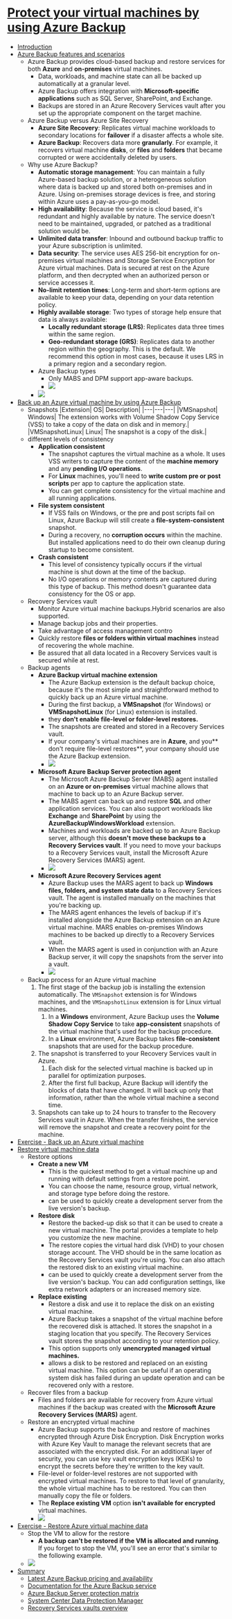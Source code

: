 # [Protect your virtual machines by using Azure Backup](https://docs.microsoft.com/en-au/learn/modules/protect-virtual-machines-with-azure-backup/index)
- [Introduction](https://docs.microsoft.com/en-au/learn/modules/protect-virtual-machines-with-azure-backup/1-introduction/)
- [Azure Backup features and scenarios](https://docs.microsoft.com/en-au/learn/modules/protect-virtual-machines-with-azure-backup/2-azure-backup-features-scenarios/)
  - Azure Backup provides cloud-based backup and restore services for both **Azure** and **on-premises** virtual machines. 
    - Data, workloads, and machine state can all be backed up automatically at a granular level. 
    - Azure Backup offers integration with **Microsoft-specific applications** such as SQL Server, SharePoint, and Exchange.
    - Backups are stored in an Azure Recovery Services vault after you set up the appropriate component on the target machine.
  - Azure Backup versus Azure Site Recovery
    - **Azure Site Recovery**: Replicates virtual machine workloads to secondary locations for **failover** if a disaster affects a whole site.
    - **Azure Backup**: Recovers data more **granularly**. For example, it recovers virtual machine **disks**, or **files** and **folders** that became corrupted or were accidentally deleted by users.
  - Why use Azure Backup?
    - **Automatic storage management**: You can maintain a fully Azure-based backup solution, or a heterogeneous solution where data is backed up and stored both on-premises and in Azure. Using on-premises storage devices is free, and storing within Azure uses a pay-as-you-go model.
    - **High availability**: Because the service is cloud based, it's redundant and highly available by nature. The service doesn't need to be maintained, upgraded, or patched as a traditional solution would be.
    - **Unlimited data transfer**: Inbound and outbound backup traffic to your Azure subscription is unlimited.
    - **Data security**: The service uses AES 256-bit encryption for on-premises virtual machines and Storage Service Encryption for Azure virtual machines. Data is secured at rest on the Azure platform, and then decrypted when an authorized person or service accesses it.
    - **No-limit retention times**: Long-term and short-term options are available to keep your data, depending on your data retention policy.
    - **Highly available storage**: Two types of storage help ensure that data is always available:
      - **Locally redundant storage (LRS)**: Replicates data three times within the same region.
      - **Geo-redundant storage (GRS)**: Replicates data to another region within the geography. This is the default. We recommend this option in most cases, because it uses LRS in a primary region and a secondary region.
    - Azure Backup types
      - Only MABS and DPM support app-aware backups.
      - ![](2019-11-20-23-43-21.png)
    - ![](2019-11-20-23-41-49.png)
- [Back up an Azure virtual machine by using Azure Backup](https://docs.microsoft.com/en-au/learn/modules/protect-virtual-machines-with-azure-backup/3-back-up-azure-virtual-machine/)
  - Snapshots
    |Extension|	OS|	Description|
    |---|---|---|
    |VMSnapshot|	Windows|	The extension works with Volume Shadow Copy Service (VSS) to take a copy of the data on disk and in memory.|
    |VMSnapshotLinux|	Linux|	The snapshot is a copy of the disk.|
  - different levels of consistency
    - **Application consistent**
      - The snapshot captures the virtual machine as a whole. It uses VSS writers to capture the content of the **machine memory** and any **pending I/O operations**.
      - For **Linux** machines, you'll need to **write custom pre or post scripts** per app to capture the application state.
      - You can get complete consistency for the virtual machine and all running applications.
    - **File system consistent**
      - If VSS fails on Windows, or the pre and post scripts fail on Linux, Azure Backup will still create a **file-system-consistent** snapshot.
      - During a recovery, no **corruption occurs** within the machine. But installed applications need to do their own cleanup during startup to become consistent.
    - **Crash consistent**
      - This level of consistency typically occurs if the virtual machine is shut down at the time of the backup.
      - No I/O operations or memory contents are captured during this type of backup. This method doesn't guarantee data consistency for the OS or app.
  - Recovery Services vault
    - Monitor Azure virtual machine backups.Hybrid scenarios are also supported.
    - Manage backup jobs and their properties.
    - Take advantage of access management contro
    - Quickly restore **files or folders within virtual machines** instead of recovering the whole machine.
    - Be assured that all data located in a Recovery Services vault is secured while at rest.
  - Backup agents
    - **Azure Backup virtual machine extension**
      - The Azure Backup extension is the default backup choice, because it's the most simple and straightforward method to quickly back up an Azure virtual machine. 
      - During the first backup, a **VMSnapshot** (for Windows) or **VMSnapshotLinux** (for Linux) extension is installed. 
      - they **don't enable file-level or folder-level restores.**
      - The snapshots are created and stored in a Recovery Services vault.
      - If your company's virtual machines are in **Azure**, and you** don't require file-level restores**, your company should use the Azure Backup extension.
      - ![](2019-11-20-23-57-50.png)
    - **Microsoft Azure Backup Server protection agent**
      - The Microsoft Azure Backup Server (MABS) agent installed on an **Azure or on-premises** virtual machine allows that machine to back up to an Azure Backup server.
      -  The MABS agent can back up and restore **SQL** and other application services. You can also support workloads like **Exchange** and **SharePoint** by using the **AzureBackupWindowsWorkload** extension.
      -  Machines and workloads are backed up to an Azure Backup server, although this **doesn't move these backups to a Recovery Services vault**. If you need to move your backups to a Recovery Services vault, install the Microsoft Azure Recovery Services (MARS) agent.
      -  ![](2019-11-20-23-57-58.png)
    - **Microsoft Azure Recovery Services agent**
      - Azure Backup uses the MARS agent to back up **Windows files, folders, and system state data** to a Recovery Services vault. The agent is installed manually on the machines that you're backing up.
      - The MARS agent enhances the levels of backup if it's installed alongside the Azure Backup extension on an Azure virtual machine. MARS enables on-premises Windows machines to be backed up directly to a Recovery Services vault.
      - When the MARS agent is used in conjunction with an Azure Backup server, it will copy the snapshots from the server into a vault.
      - ![](2019-11-20-23-58-06.png)
  - Backup process for an Azure virtual machine
    1. The first stage of the backup job is installing the extension automatically. The `VMSnapshot` extension is for Windows machines, and the `VMSnapshotLinux` extension is for Linux virtual machines.
       1. In a **Windows** environment, Azure Backup uses the **Volume Shadow Copy Service** to take **app-consistent** snapshots of the virtual machine that's used for the backup procedure.
       2. In a **Linux** environment, Azure Backup takes **file-consistent** snapshots that are used for the backup procedure.
    2. The snapshot is transferred to your Recovery Services vault in Azure.
       1. Each disk for the selected virtual machine is backed up in parallel for optimization purposes.
       2. After the first full backup, Azure Backup will identify the blocks of data that have changed. It will back up only that information, rather than the whole virtual machine a second time.
    3. Snapshots can take up to 24 hours to transfer to the Recovery Services vault in Azure. When the transfer finishes, the service will remove the snapshot and create a recovery point for the machine.
- [Exercise - Back up an Azure virtual machine](https://docs.microsoft.com/en-au/learn/modules/protect-virtual-machines-with-azure-backup/4-exercise-back-up-azure-virtual-machine/)
- [Restore virtual machine data](https://docs.microsoft.com/en-au/learn/modules/protect-virtual-machines-with-azure-backup/5-restore-virtual-machine-data/)
  - Restore options
    - **Create a new VM**
      - This is the quickest method to get a virtual machine up and running with default settings from a restore point.
      - You can choose the name, resource group, virtual network, and storage type before doing the restore.
      - can be used to quickly create a development server from the live version's backup.
    - **Restore disk**
      - Restore the backed-up disk so that it can be used to create a new virtual machine. The portal provides a template to help you customize the new machine.
      - The restore copies the virtual hard disk (VHD) to your chosen storage account. The VHD should be in the same location as the Recovery Services vault you're using. You can also attach the restored disk to an existing virtual machine.
      - can be used to quickly create a development server from the live version's backup. You can add configuration settings, like extra network adapters or an increased memory size.
    - **Replace existing**
      - Restore a disk and use it to replace the disk on an existing virtual machine.
      - Azure Backup takes a snapshot of the virtual machine before the recovered disk is attached. It stores the snapshot in a staging location that you specify. The Recovery Services vault stores the snapshot according to your retention policy.
      - This option supports only **unencrypted managed virtual machines.**
      - allows a disk to be restored and replaced on an existing virtual machine. This option can be useful if an operating system disk has failed during an update operation and can be recovered only with a restore.
  - Recover files from a backup
    - Files and folders are available for recovery from Azure virtual machines if the backup was created with the **Microsoft Azure Recovery Services (MARS)** agent. 
  - Restore an encrypted virtual machine
    - Azure Backup supports the backup and restore of machines encrypted through Azure Disk Encryption. Disk Encryption works with Azure Key Vault to manage the relevant secrets that are associated with the encrypted disk. For an additional layer of security, you can use key vault encryption keys (KEKs) to encrypt the secrets before they're written to the key vault.
    - File-level or folder-level restores are not supported with encrypted virtual machines. To restore to that level of granularity, the whole virtual machine has to be restored. You can then manually copy the file or folders.
    - The **Replace existing VM** option **isn't available for encrypted** virtual machines.
    - ![](2019-11-21-00-12-04.png)
- [Exercise - Restore Azure virtual machine data](https://docs.microsoft.com/en-au/learn/modules/protect-virtual-machines-with-azure-backup/6-exercise-restore-virtual-machine-data/)
  - Stop the VM to allow for the restore
    - **A backup can't be restored if the VM is allocated and running**. If you forget to stop the VM, you'll see an error that's similar to the following example.
  - ![](2019-11-21-00-13-18.png)
- [Summary](https://docs.microsoft.com/en-au/learn/modules/protect-virtual-machines-with-azure-backup/7-summary/)
  - [Latest Azure Backup pricing and availability](https://azure.microsoft.com/pricing/details/backup)
  - [Documentation for the Azure Backup service](https://docs.microsoft.com/azure/backup/)
  - [Azure Backup Server protection matrix](https://docs.microsoft.com/azure/backup/backup-mabs-protection-matrix)
  - [System Center Data Protection Manager](https://docs.microsoft.com/system-center/dpm/dpm-overview)
  - [Recovery Services vaults overview](https://docs.microsoft.com/azure/backup/backup-azure-recovery-services-vault-overview)